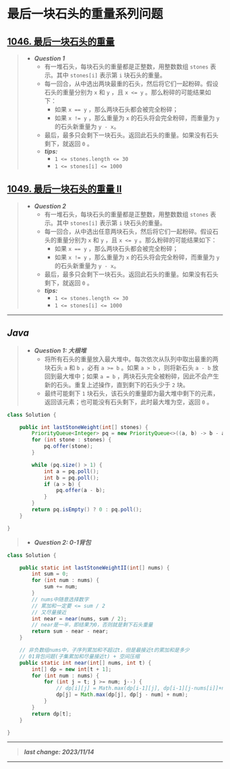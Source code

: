 # 最后一块石头的重量系列问题

## [1046. 最后一块石头的重量](https://leetcode.cn/problems/last-stone-weight/)

> - ***Question 1***
>   - 有一堆石头，每块石头的重量都是正整数，用整数数组 `stones` 表示。其中 `stones[i]` 表示第 `i` 块石头的重量。
>   - 每一回合，从中选出两块最重的石头，然后将它们一起粉碎。假设石头的重量分别为 `x` 和 `y` ，且 `x <= y` 。那么粉碎的可能结果如下：
>     - 如果 `x == y` ，那么两块石头都会被完全粉碎；
>     - 如果 `x != y` ，那么重量为 `x` 的石头将会完全粉碎，而重量为 `y` 的石头新重量为 `y - x`。
>   - 最后，最多只会剩下一块石头。返回此石头的重量。如果没有石头剩下，就返回 `0` 。
>   - ***tips:***
>     - `1 <= stones.length <= 30`
>     - `1 <= stones[i] <= 1000`

## [1049. 最后一块石头的重量 II](https://leetcode.cn/problems/last-stone-weight-ii/)

> - ***Question 2***
>   - 有一堆石头，每块石头的重量都是正整数，用整数数组 `stones` 表示。其中 `stones[i]` 表示第 `i` 块石头的重量。
>   - 每一回合，从中选出任意两块石头，然后将它们一起粉碎。假设石头的重量分别为 `x` 和 `y` ，且 `x <= y` 。那么粉碎的可能结果如下：
>     - 如果 `x == y` ，那么两块石头都会被完全粉碎；
>     - 如果 `x != y` ，那么重量为 `x` 的石头将会完全粉碎，而重量为 `y` 的石头新重量为 `y - x`。
>   - 最后，最多只会剩下一块石头。返回此石头的重量。如果没有石头剩下，就返回 `0` 。
>   - ***tips:***
>     - `1 <= stones.length <= 30`
>     - `1 <= stones[i] <= 1000`

---

## *Java*

> - ***Question 1: 大根堆***
>   - 将所有石头的重量放入最大堆中。每次依次从队列中取出最重的两块石头 `a` 和 `b` ，必有 `a >= b` 。如果 `a > b` ，则将新石头 `a - b` 放回到最大堆中；如果 `a = b` ，两块石头完全被粉碎，因此不会产生新的石头。重复上述操作，直到剩下的石头少于 `2` 块。
>   - 最终可能剩下 `1` 块石头，该石头的重量即为最大堆中剩下的元素，返回该元素；也可能没有石头剩下，此时最大堆为空，返回 `0` 。

```java
class Solution {

    public int lastStoneWeight(int[] stones) {
        PriorityQueue<Integer> pq = new PriorityQueue<>((a, b) -> b - a);
        for (int stone : stones) {
            pq.offer(stone);
        }

        while (pq.size() > 1) {
            int a = pq.poll();
            int b = pq.poll();
            if (a > b) {
                pq.offer(a - b);
            }
        }
        return pq.isEmpty() ? 0 : pq.poll();
    }

}
```

> - ***Question 2: 0-1背包***

```java
class Solution {

    public static int lastStoneWeightII(int[] nums) {
        int sum = 0;
        for (int num : nums) {
            sum += num;
        }
        // nums中随意选择数字
        // 累加和一定要 <= sum / 2
        // 又尽量接近
        int near = near(nums, sum / 2);
        // near是一半，即结果为0，否则就是剩下石头重量
        return sum - near - near;
    }

    // 非负数组nums中，子序列累加和不超过t，但是最接近t的累加和是多少
    // 01背包问题(子集累加和尽量接近t) + 空间压缩
    public static int near(int[] nums, int t) {
        int[] dp = new int[t + 1];
        for (int num : nums) {
            for (int j = t; j >= num; j--) {
                // dp[i][j] = Math.max(dp[i-1][j], dp[i-1][j-nums[i]]+nums[i])
                dp[j] = Math.max(dp[j], dp[j - num] + num);
            }
        }
        return dp[t];
    }

}
```

---

> ***last change: 2023/11/14***

---
